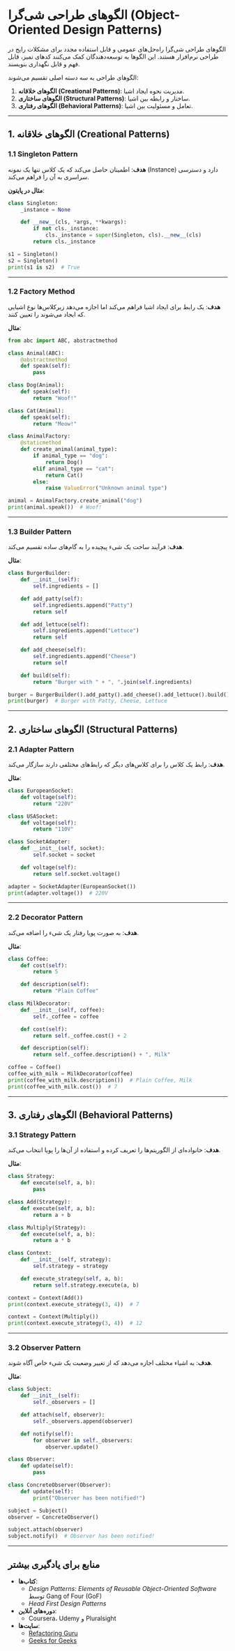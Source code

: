 
# الگوهای طراحی شی‌گرا (Object-Oriented Design Patterns)

الگوهای طراحی شی‌گرا راه‌حل‌های عمومی و قابل استفاده مجدد برای مشکلات رایج در طراحی نرم‌افزار هستند. این الگوها به توسعه‌دهندگان کمک می‌کنند کدهای تمیز، قابل فهم و قابل نگهداری بنویسند.

الگوهای طراحی به سه دسته اصلی تقسیم می‌شوند:
1. **الگوهای خلاقانه (Creational Patterns)**: مدیریت نحوه ایجاد اشیا.
2. **الگوهای ساختاری (Structural Patterns)**: ساختار و رابطه بین اشیا.
3. **الگوهای رفتاری (Behavioral Patterns)**: تعامل و مسئولیت بین اشیا.

---

## 1. الگوهای خلاقانه (Creational Patterns)

### 1.1 Singleton Pattern
**هدف**: اطمینان حاصل می‌کند که یک کلاس تنها یک نمونه (Instance) دارد و دسترسی سراسری به آن را فراهم می‌کند.

**مثال در پایتون**:
```python
class Singleton:
    _instance = None

    def __new__(cls, *args, **kwargs):
        if not cls._instance:
            cls._instance = super(Singleton, cls).__new__(cls)
        return cls._instance

s1 = Singleton()
s2 = Singleton()
print(s1 is s2)  # True
```

---

### 1.2 Factory Method
**هدف**: یک رابط برای ایجاد اشیا فراهم می‌کند اما اجازه می‌دهد زیرکلاس‌ها نوع اشیایی که ایجاد می‌شوند را تعیین کنند.

**مثال**:
```python
from abc import ABC, abstractmethod

class Animal(ABC):
    @abstractmethod
    def speak(self):
        pass

class Dog(Animal):
    def speak(self):
        return "Woof!"

class Cat(Animal):
    def speak(self):
        return "Meow!"

class AnimalFactory:
    @staticmethod
    def create_animal(animal_type):
        if animal_type == "dog":
            return Dog()
        elif animal_type == "cat":
            return Cat()
        else:
            raise ValueError("Unknown animal type")

animal = AnimalFactory.create_animal("dog")
print(animal.speak())  # Woof!
```

---

### 1.3 Builder Pattern
**هدف**: فرآیند ساخت یک شیء پیچیده را به گام‌های ساده تقسیم می‌کند.

**مثال**:
```python
class BurgerBuilder:
    def __init__(self):
        self.ingredients = []

    def add_patty(self):
        self.ingredients.append("Patty")
        return self

    def add_lettuce(self):
        self.ingredients.append("Lettuce")
        return self

    def add_cheese(self):
        self.ingredients.append("Cheese")
        return self

    def build(self):
        return "Burger with " + ", ".join(self.ingredients)

burger = BurgerBuilder().add_patty().add_cheese().add_lettuce().build()
print(burger)  # Burger with Patty, Cheese, Lettuce
```

---

## 2. الگوهای ساختاری (Structural Patterns)

### 2.1 Adapter Pattern
**هدف**: رابط یک کلاس را برای کلاس‌های دیگر که رابط‌های مختلفی دارند سازگار می‌کند.

**مثال**:
```python
class EuropeanSocket:
    def voltage(self):
        return "220V"

class USASocket:
    def voltage(self):
        return "110V"

class SocketAdapter:
    def __init__(self, socket):
        self.socket = socket

    def voltage(self):
        return self.socket.voltage()

adapter = SocketAdapter(EuropeanSocket())
print(adapter.voltage())  # 220V
```

---

### 2.2 Decorator Pattern
**هدف**: به صورت پویا رفتار یک شیء را اضافه می‌کند.

**مثال**:
```python
class Coffee:
    def cost(self):
        return 5

    def description(self):
        return "Plain Coffee"

class MilkDecorator:
    def __init__(self, coffee):
        self._coffee = coffee

    def cost(self):
        return self._coffee.cost() + 2

    def description(self):
        return self._coffee.description() + ", Milk"

coffee = Coffee()
coffee_with_milk = MilkDecorator(coffee)
print(coffee_with_milk.description())  # Plain Coffee, Milk
print(coffee_with_milk.cost())  # 7
```

---

## 3. الگوهای رفتاری (Behavioral Patterns)

### 3.1 Strategy Pattern
**هدف**: خانواده‌ای از الگوریتم‌ها را تعریف کرده و استفاده از آن‌ها را پویا انتخاب می‌کند.

**مثال**:
```python
class Strategy:
    def execute(self, a, b):
        pass

class Add(Strategy):
    def execute(self, a, b):
        return a + b

class Multiply(Strategy):
    def execute(self, a, b):
        return a * b

class Context:
    def __init__(self, strategy):
        self.strategy = strategy

    def execute_strategy(self, a, b):
        return self.strategy.execute(a, b)

context = Context(Add())
print(context.execute_strategy(3, 4))  # 7

context = Context(Multiply())
print(context.execute_strategy(3, 4))  # 12
```

---

### 3.2 Observer Pattern
**هدف**: به اشیاء مختلف اجازه می‌دهد که از تغییر وضعیت یک شیء خاص آگاه شوند.

**مثال**:
```python
class Subject:
    def __init__(self):
        self._observers = []

    def attach(self, observer):
        self._observers.append(observer)

    def notify(self):
        for observer in self._observers:
            observer.update()

class Observer:
    def update(self):
        pass

class ConcreteObserver(Observer):
    def update(self):
        print("Observer has been notified!")

subject = Subject()
observer = ConcreteObserver()

subject.attach(observer)
subject.notify()  # Observer has been notified!
```

---

## منابع برای یادگیری بیشتر
- **کتاب‌ها**: 
  - *Design Patterns: Elements of Reusable Object-Oriented Software* توسط Gang of Four (GoF)
  - *Head First Design Patterns*
- **دوره‌های آنلاین**:
  - Coursera، Udemy و Pluralsight
- **سایت‌ها**:
  - [Refactoring Guru](https://refactoring.guru/)
  - [Geeks for Geeks](https://www.geeksforgeeks.org/)
```

